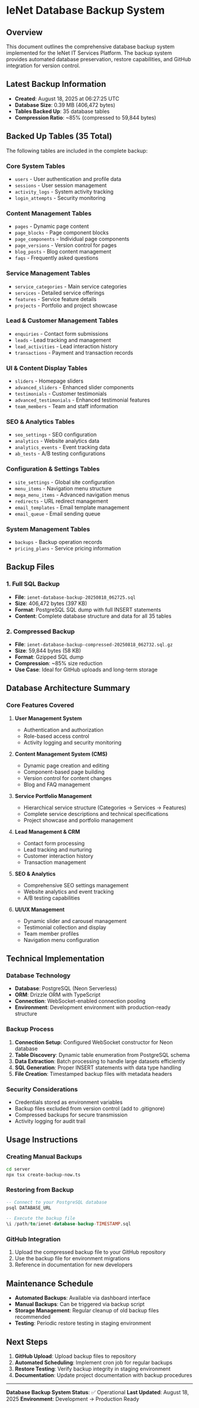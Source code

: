 # IeNet Database Backup System

## Overview
This document outlines the comprehensive database backup system implemented for the IeNet IT Services Platform. The backup system provides automated database preservation, restore capabilities, and GitHub integration for version control.

## Latest Backup Information
- **Created**: August 18, 2025 at 06:27:25 UTC
- **Database Size**: 0.39 MB (406,472 bytes)
- **Tables Backed Up**: 35 database tables
- **Compression Ratio**: ~85% (compressed to 59,844 bytes)

## Backed Up Tables (35 Total)
The following tables are included in the complete backup:

### Core System Tables
- `users` - User authentication and profile data
- `sessions` - User session management
- `activity_logs` - System activity tracking
- `login_attempts` - Security monitoring

### Content Management Tables
- `pages` - Dynamic page content
- `page_blocks` - Page component blocks
- `page_components` - Individual page components
- `page_versions` - Version control for pages
- `blog_posts` - Blog content management
- `faqs` - Frequently asked questions

### Service Management Tables
- `service_categories` - Main service categories
- `services` - Detailed service offerings
- `features` - Service feature details
- `projects` - Portfolio and project showcase

### Lead & Customer Management Tables
- `enquiries` - Contact form submissions
- `leads` - Lead tracking and management
- `lead_activities` - Lead interaction history
- `transactions` - Payment and transaction records

### UI & Content Display Tables
- `sliders` - Homepage sliders
- `advanced_sliders` - Enhanced slider components
- `testimonials` - Customer testimonials
- `advanced_testimonials` - Enhanced testimonial features
- `team_members` - Team and staff information

### SEO & Analytics Tables
- `seo_settings` - SEO configuration
- `analytics` - Website analytics data
- `analytics_events` - Event tracking data
- `ab_tests` - A/B testing configurations

### Configuration & Settings Tables
- `site_settings` - Global site configuration
- `menu_items` - Navigation menu structure
- `mega_menu_items` - Advanced navigation menus
- `redirects` - URL redirect management
- `email_templates` - Email template management
- `email_queue` - Email sending queue

### System Management Tables
- `backups` - Backup operation records
- `pricing_plans` - Service pricing information

## Backup Files

### 1. Full SQL Backup
- **File**: `ienet-database-backup-20250818_062725.sql`
- **Size**: 406,472 bytes (397 KB)
- **Format**: PostgreSQL SQL dump with full INSERT statements
- **Content**: Complete database structure and data for all 35 tables

### 2. Compressed Backup
- **File**: `ienet-database-backup-compressed-20250818_062732.sql.gz`
- **Size**: 59,844 bytes (58 KB)
- **Format**: Gzipped SQL dump
- **Compression**: ~85% size reduction
- **Use Case**: Ideal for GitHub uploads and long-term storage

## Database Architecture Summary

### Core Features Covered
1. **User Management System**
   - Authentication and authorization
   - Role-based access control
   - Activity logging and security monitoring

2. **Content Management System (CMS)**
   - Dynamic page creation and editing
   - Component-based page building
   - Version control for content changes
   - Blog and FAQ management

3. **Service Portfolio Management**
   - Hierarchical service structure (Categories → Services → Features)
   - Complete service descriptions and technical specifications
   - Project showcase and portfolio management

4. **Lead Management & CRM**
   - Contact form processing
   - Lead tracking and nurturing
   - Customer interaction history
   - Transaction management

5. **SEO & Analytics**
   - Comprehensive SEO settings management
   - Website analytics and event tracking
   - A/B testing capabilities

6. **UI/UX Management**
   - Dynamic slider and carousel management
   - Testimonial collection and display
   - Team member profiles
   - Navigation menu configuration

## Technical Implementation

### Database Technology
- **Database**: PostgreSQL (Neon Serverless)
- **ORM**: Drizzle ORM with TypeScript
- **Connection**: WebSocket-enabled connection pooling
- **Environment**: Development environment with production-ready structure

### Backup Process
1. **Connection Setup**: Configured WebSocket constructor for Neon database
2. **Table Discovery**: Dynamic table enumeration from PostgreSQL schema
3. **Data Extraction**: Batch processing to handle large datasets efficiently
4. **SQL Generation**: Proper INSERT statements with data type handling
5. **File Creation**: Timestamped backup files with metadata headers

### Security Considerations
- Credentials stored as environment variables
- Backup files excluded from version control (add to .gitignore)
- Compressed backups for secure transmission
- Activity logging for audit trail

## Usage Instructions

### Creating Manual Backups
```bash
cd server
npx tsx create-backup-now.ts
```

### Restoring from Backup
```sql
-- Connect to your PostgreSQL database
psql DATABASE_URL

-- Execute the backup file
\i /path/to/ienet-database-backup-TIMESTAMP.sql
```

### GitHub Integration
1. Upload the compressed backup file to your GitHub repository
2. Use the backup file for environment migrations
3. Reference in documentation for new developers

## Maintenance Schedule
- **Automated Backups**: Available via dashboard interface
- **Manual Backups**: Can be triggered via backup script
- **Storage Management**: Regular cleanup of old backup files recommended
- **Testing**: Periodic restore testing in staging environment

## Next Steps
1. **GitHub Upload**: Upload backup files to repository
2. **Automated Scheduling**: Implement cron job for regular backups
3. **Restore Testing**: Verify backup integrity in staging environment
4. **Documentation**: Update project documentation with backup procedures

---

**Database Backup System Status**: ✅ Operational
**Last Updated**: August 18, 2025
**Environment**: Development → Production Ready